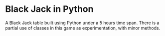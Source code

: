 # Black Jack in Python
A Black Jack table built using Python under a 5 hours time span.
There is a partial use of classes in this game as experimentation, with minor methods.
